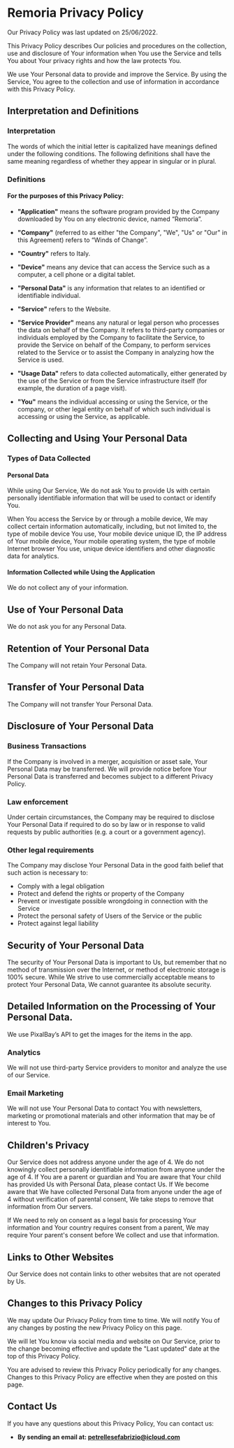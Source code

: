 # Remoria Privacy Policy

Our Privacy Policy was last updated on 25/06/2022.

This Privacy Policy describes Our policies and procedures on the collection, use and disclosure of Your information when You use the Service and tells You about Your privacy rights and how the law protects You.

We use Your Personal data to provide and improve the Service. By using the Service, You agree to the collection and use of information in accordance with this Privacy Policy.
## Interpretation and Definitions
### Interpretation

The words of which the initial letter is capitalized have meanings defined under the following conditions. The following definitions shall have the same meaning regardless of whether they appear in singular or in plural.
### Definitions

#### For the purposes of this Privacy Policy:

* **"Application"** means the software program provided by the Company downloaded by You on any electronic device, named “Remoria”.

* **"Company"** (referred to as either "the Company", "We", "Us" or "Our" in this Agreement) refers to “Winds of Change”.

* **"Country"** refers to Italy.

* **"Device"** means any device that can access the Service such as a computer, a cell phone or a digital tablet.

* **"Personal Data"** is any information that relates to an identified or identifiable individual.

* **"Service"** refers to the Website.

* **"Service Provider"** means any natural or legal person who processes the data on behalf of the Company. It refers to third-party companies or individuals employed by the Company to facilitate the Service, to provide the Service on behalf of the Company, to perform services related to the Service or to assist the Company in analyzing how the Service is used. 

* **"Usage Data"** refers to data collected automatically, either generated by the use of the Service or from the Service infrastructure itself (for example, the duration of a page visit).

* **"You"** means the individual accessing or using the Service, or the company, or other legal entity on behalf of which such individual is accessing or using the Service, as applicable.
## Collecting and Using Your Personal Data
### Types of Data Collected
#### Personal Data

While using Our Service, We do not ask You to provide Us with certain personally identifiable information that will be used to contact or identify You.

When You access the Service by or through a mobile device, We may collect certain information automatically, including, but not limited to, the type of mobile device You use, Your mobile device unique ID, the IP address of Your mobile device, Your mobile operating system, the type of mobile Internet browser You use, unique device identifiers and other diagnostic data for analytics.

#### Information Collected while Using the Application

We do not collect any of your information.
## Use of Your Personal Data
We do not ask you for any Personal Data.
## Retention of Your Personal Data
The Company will not retain Your Personal Data.
## Transfer of Your Personal Data
The Company will not transfer Your Personal Data.
## Disclosure of Your Personal Data
### Business Transactions
If the Company is involved in a merger, acquisition or asset sale, Your Personal Data may be transferred. We will provide notice before Your Personal Data is transferred and becomes subject to a different Privacy Policy.
### Law enforcement
Under certain circumstances, the Company may be required to disclose Your Personal Data if required to do so by law or in response to valid requests by public authorities (e.g. a court or a government agency).
### Other legal requirements
The Company may disclose Your Personal Data in the good faith belief that such action is necessary to:
* Comply with a legal obligation
* Protect and defend the rights or property of the Company
* Prevent or investigate possible wrongdoing in connection with the Service
* Protect the personal safety of Users of the Service or the public
* Protect against legal liability
## Security of Your Personal Data
The security of Your Personal Data is important to Us, but remember that no method of transmission over the Internet, or method of electronic storage is 100% secure. While We strive to use commercially acceptable means to protect Your Personal Data, We cannot guarantee its absolute security.
## Detailed Information on the Processing of Your Personal Data.
We use PixalBay’s API to get the images for the items in the app.
### Analytics
We will not use third-party Service providers to monitor and analyze the use of our Service.
### Email Marketing
We will not use Your Personal Data to contact You with newsletters, marketing or promotional materials and other information that may be of interest to You.
## Children's Privacy

Our Service does not address anyone under the age of 4. We do not knowingly collect personally identifiable information from anyone under the age of 4. If You are a parent or guardian and You are aware that Your child has provided Us with Personal Data, please contact Us. If We become aware that We have collected Personal Data from anyone under the age of 4 without verification of parental consent, We take steps to remove that information from Our servers.

If We need to rely on consent as a legal basis for processing Your information and Your country requires consent from a parent, We may require Your parent's consent before We collect and use that information.
## Links to Other Websites

Our Service does not contain links to other websites that are not operated by Us.
## Changes to this Privacy Policy

We may update Our Privacy Policy from time to time. We will notify You of any changes by posting the new Privacy Policy on this page.

We will let You know via social media and website on Our Service, prior to the change becoming effective and update the "Last updated" date at the top of this Privacy Policy.

You are advised to review this Privacy Policy periodically for any changes. Changes to this Privacy Policy are effective when they are posted on this page.
## Contact Us

If you have any questions about this Privacy Policy, You can contact us:

* **By sending an email at: petrellesefabrizio@icloud.com**
